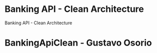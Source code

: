# Banking API - Clean Architecture
Banking API - Clean Architecture
# BankingApiClean - Gustavo Osorio

